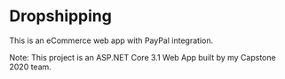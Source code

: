 # Dropshipping
This is an eCommerce web app with PayPal integration.

Note: This project is an ASP.NET Core 3.1 Web App built by my Capstone 2020 team. 
